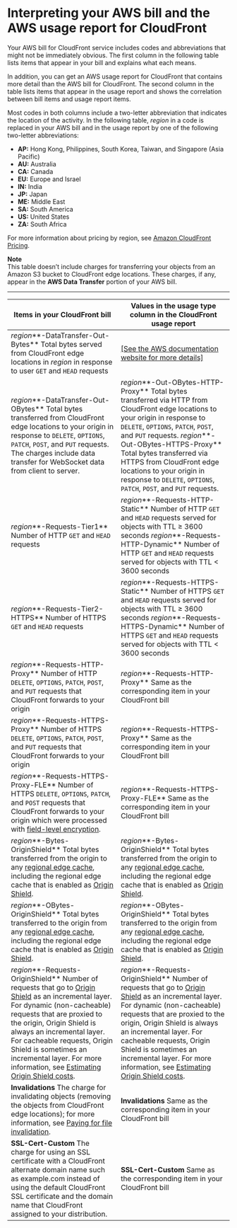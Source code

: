 # Interpreting your AWS bill and the AWS usage report for CloudFront<a name="billing-and-usage-interpreting"></a>

Your AWS bill for CloudFront service includes codes and abbreviations that might not be immediately obvious\. The first column in the following table lists items that appear in your bill and explains what each means\.

In addition, you can get an AWS usage report for CloudFront that contains more detail than the AWS bill for CloudFront\. The second column in the table lists items that appear in the usage report and shows the correlation between bill items and usage report items\.

Most codes in both columns include a two\-letter abbreviation that indicates the location of the activity\. In the following table, *region* in a code is replaced in your AWS bill and in the usage report by one of the following two\-letter abbreviations:
+ **AP:** Hong Kong, Philippines, South Korea, Taiwan, and Singapore \(Asia Pacific\)
+ **AU:** Australia
+ **CA:** Canada
+ **EU:** Europe and Israel
+ **IN:** India
+ **JP:** Japan
+ **ME:** Middle East
+ **SA:** South America
+ **US:** United States
+ **ZA:** South Africa

For more information about pricing by region, see [Amazon CloudFront Pricing](http://aws.amazon.com/cloudfront/pricing/)\.

**Note**  
This table doesn’t include charges for transferring your objects from an Amazon S3 bucket to CloudFront edge locations\. These charges, if any, appear in the **AWS Data Transfer** portion of your AWS bill\.


****  

| Items in your CloudFront bill | Values in the usage type column in the CloudFront usage report | 
| --- | --- | 
|  *region***\-DataTransfer\-Out\-Bytes** Total bytes served from CloudFront edge locations in *region* in response to user `GET` and `HEAD` requests  |  [\[See the AWS documentation website for more details\]](http://docs.aws.amazon.com/AmazonCloudFront/latest/DeveloperGuide/billing-and-usage-interpreting.html)  | 
|  *region***\-DataTransfer\-Out\-OBytes** Total bytes transferred from CloudFront edge locations to your origin in response to `DELETE`, `OPTIONS`, `PATCH`, `POST`, and `PUT` requests\. The charges include data transfer for WebSocket data from client to server\.  |  *region***\-Out\-OBytes\-HTTP\-Proxy** Total bytes transferred via HTTP from CloudFront edge locations to your origin in response to `DELETE`, `OPTIONS`, `PATCH`, `POST`, and `PUT` requests\. *region***\-Out\-OBytes\-HTTPS\-Proxy** Total bytes transferred via HTTPS from CloudFront edge locations to your origin in response to `DELETE`, `OPTIONS`, `PATCH`, `POST`, and `PUT` requests\.  | 
|  *region***\-Requests\-Tier1** Number of HTTP `GET` and `HEAD` requests  |  *region***\-Requests\-HTTP\-Static** Number of HTTP `GET` and `HEAD` requests served for objects with TTL ≥ 3600 seconds *region***\-Requests\-HTTP\-Dynamic** Number of HTTP `GET` and `HEAD` requests served for objects with TTL < 3600 seconds  | 
|  *region***\-Requests\-Tier2\-HTTPS** Number of HTTPS `GET` and `HEAD` requests  |  *region***\-Requests\-HTTPS\-Static** Number of HTTPS `GET` and `HEAD` requests served for objects with TTL ≥ 3600 seconds *region***\-Requests\-HTTPS\-Dynamic** Number of HTTPS `GET` and `HEAD` requests served for objects with TTL < 3600 seconds  | 
|  *region***\-Requests\-HTTP\-Proxy** Number of HTTP `DELETE`, `OPTIONS`, `PATCH`, `POST`, and `PUT` requests that CloudFront forwards to your origin  |  *region***\-Requests\-HTTP\-Proxy** Same as the corresponding item in your CloudFront bill  | 
|  *region***\-Requests\-HTTPS\-Proxy** Number of HTTPS `DELETE`, `OPTIONS`, `PATCH`, `POST`, and `PUT` requests that CloudFront forwards to your origin  |  *region***\-Requests\-HTTPS\-Proxy** Same as the corresponding item in your CloudFront bill  | 
|  *region***\-Requests\-HTTPS\-Proxy\-FLE** Number of HTTPS `DELETE`, `OPTIONS`, `PATCH`, and `POST` requests that CloudFront forwards to your origin which were processed with [field\-level encryption](field-level-encryption.md)\.  |  *region***\-Requests\-HTTPS\-Proxy\-FLE** Same as the corresponding item in your CloudFront bill  | 
|  *region***\-Bytes\-OriginShield** Total bytes transferred from the origin to any [regional edge cache](HowCloudFrontWorks.md#CloudFrontRegionaledgecaches), including the regional edge cache that is enabled as [Origin Shield](origin-shield.md)\.  |  *region***\-Bytes\-OriginShield** Total bytes transferred from the origin to any [regional edge cache](HowCloudFrontWorks.md#CloudFrontRegionaledgecaches), including the regional edge cache that is enabled as [Origin Shield](origin-shield.md)\.  | 
|  *region***\-OBytes\-OriginShield** Total bytes transferred to the origin from any [regional edge cache](HowCloudFrontWorks.md#CloudFrontRegionaledgecaches), including the regional edge cache that is enabled as [Origin Shield](origin-shield.md)\.  |  *region***\-OBytes\-OriginShield** Total bytes transferred to the origin from any [regional edge cache](HowCloudFrontWorks.md#CloudFrontRegionaledgecaches), including the regional edge cache that is enabled as [Origin Shield](origin-shield.md)\.  | 
|  *region***\-Requests\-OriginShield** Number of requests that go to [Origin Shield](origin-shield.md) as an incremental layer\. For dynamic \(non\-cacheable\) requests that are proxied to the origin, Origin Shield is always an incremental layer\. For cacheable requests, Origin Shield is sometimes an incremental layer\. For more information, see [Estimating Origin Shield costs](origin-shield.md#origin-shield-costs)\.  |  *region***\-Requests\-OriginShield** Number of requests that go to [Origin Shield](origin-shield.md) as an incremental layer\. For dynamic \(non\-cacheable\) requests that are proxied to the origin, Origin Shield is always an incremental layer\. For cacheable requests, Origin Shield is sometimes an incremental layer\. For more information, see [Estimating Origin Shield costs](origin-shield.md#origin-shield-costs)\.  | 
|  **Invalidations** The charge for invalidating objects \(removing the objects from CloudFront edge locations\); for more information, see [Paying for file invalidation](Invalidation.md#PayingForInvalidation)\.  |  **Invalidations** Same as the corresponding item in your CloudFront bill  | 
|  **SSL\-Cert\-Custom** The charge for using an SSL certificate with a CloudFront alternate domain name such as example\.com instead of using the default CloudFront SSL certificate and the domain name that CloudFront assigned to your distribution\.  |  **SSL\-Cert\-Custom** Same as the corresponding item in your CloudFront bill  | 